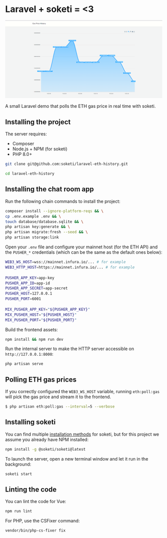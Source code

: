 Laravel + soketi = <3
=====================

![demo](demo.png)

A small Laravel demo that polls the ETH gas price in real time with soketi.

## Installing the project

The server requires:

- Composer
- Node.js + NPM (for soketi)
- PHP 8.0+

```bash
git clone git@github.com:soketi/laravel-eth-history.git
```

```bash
cd laravel-eth-history
```

## Installing the chat room app

Run the following chain commands to install the project:

```bash
composer install --ignore-platform-reqs && \
cp .env.example .env && \
touch database/database.sqlite && \
php artisan key:generate && \
php artisan migrate:fresh --seed && \
php artisan storage:link
```

Open your `.env` file and configure your mainnet host (for the ETH API) and the `PUSHER_*` credentials (which can be the same as the default ones below):

```bash
WEB3_WS_HOST=wss://mainnet.infura.io/... # for example
WEB3_HTTP_HOST=https://mainnet.infura.io/... # for example

PUSHER_APP_KEY=app-key
PUSHER_APP_ID=app-id
PUSHER_APP_SECRET=app-secret
PUSHER_HOST=127.0.0.1
PUSHER_PORT=6001

MIX_PUSHER_APP_KEY="${PUSHER_APP_KEY}"
MIX_PUSHER_HOST="${PUSHER_HOST}"
MIX_PUSHER_PORT="${PUSHER_PORT}"
```

Build the frontend assets:

```bash
npm install && npm run dev
```

Run the internal server to make the HTTP server accessible on `http://127.0.0.1:8000`:

```bash
php artisan serve
```

## Polling ETH gas prices

If you correctly configured the `WEB3_WS_HOST` variable, running `eth:poll:gas` will pick the gas price and stream it to the frontend.

```bash
$ php artisan eth:poll:gas --interval=5 --verbose
```

## Installing soketi

You can find multiple [installation methods](https://rennokki.gitbook.io/soketi-docs/getting-started/installation) for soketi, but for this project we assume you already have NPM installed:

```bash
npm install -g @soketi/soketi@latest
```

To launch the server, open a new terminal window and let it run in the background:

```bash
soketi start
```

## Linting the code

You can lint the code for Vue:

```bash
npm run lint
```

For PHP, use the CSFixer command:

```bash
vendor/bin/php-cs-fixer fix
```
